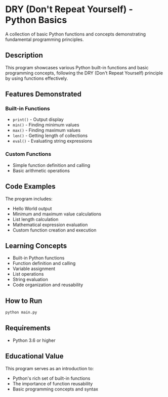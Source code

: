 # DRY (Don't Repeat Yourself) - Python Basics

A collection of basic Python functions and concepts demonstrating fundamental programming principles.

## Description

This program showcases various Python built-in functions and basic programming concepts, following the DRY (Don't Repeat Yourself) principle by using functions effectively.

## Features Demonstrated

### Built-in Functions
- `print()` - Output display
- `min()` - Finding minimum values
- `max()` - Finding maximum values
- `len()` - Getting length of collections
- `eval()` - Evaluating string expressions

### Custom Functions
- Simple function definition and calling
- Basic arithmetic operations

## Code Examples

The program includes:
- Hello World output
- Minimum and maximum value calculations
- List length calculation
- Mathematical expression evaluation
- Custom function creation and execution

## Learning Concepts

- Built-in Python functions
- Function definition and calling
- Variable assignment
- List operations
- String evaluation
- Code organization and reusability

## How to Run

```bash
python main.py
```

## Requirements

- Python 3.6 or higher

## Educational Value

This program serves as an introduction to:
- Python's rich set of built-in functions
- The importance of function reusability
- Basic programming concepts and syntax
